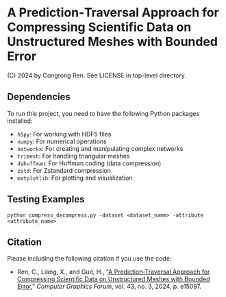 A Prediction‐Traversal Approach for Compressing Scientific Data on Unstructured Meshes with Bounded Error
=====
(C) 2024 by Congrong Ren. See LICENSE in top-level directory.

## Dependencies

To run this project, you need to have the following Python packages installed:

- `h5py`: For working with HDF5 files
- `numpy`: For numerical operations
- `networkx`: For creating and manipulating complex networks
- `trimesh`: For handling triangular meshes
- `dahuffman`: For Huffman coding (data compression)
- `zstd`: For Zstandard compression
- `matplotlib`: For plotting and visualization

## Testing Examples

```
python compress_decompress.py -dataset <dataset_name> -attribute <attribute_name>
```

## Citation

Please including the following citation if you use the code:

* Ren, C., Liang, X., and Guo, H., "[A Prediction‐Traversal Approach for Compressing Scientific Data on Unstructured Meshes with Bounded Error](https://onlinelibrary.wiley.com/doi/full/10.1111/cgf.15097)," *Computer Graphics Forum*, vol. 43, no. 3, 2024, p. e15097.
